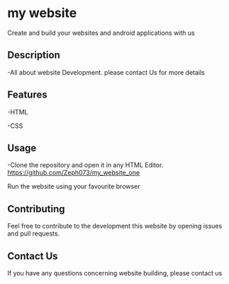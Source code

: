 # my website
 Create and build your websites and android applications with us
 
## Description
-All about website Development. please contact Us for more details

## Features
-HTML

-CSS

## Usage

-Clone the repository and open it in any HTML Editor.
https://github.com/Zeph073/my_website_one

Run the website using your favourite browser


## Contributing

Feel free to contribute to the development this website by opening issues and pull requests.

## Contact Us
If you have any questions concerning website building, please contact us

